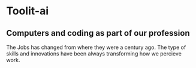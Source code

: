<html>
    <head>
        <title></title>
    </head>
    <body>
        <h1>Toolit-ai</h1>
      <h2>Computers and coding as part of our profession</h2>
      <p>The Jobs has changed from where they were a century ago. The type of skills and innovations have been always transforming how we percieve work.</p>
    </body>
</html>
